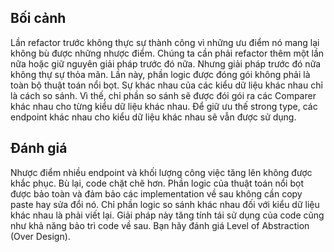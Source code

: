 ## Bối cảnh
Lần refactor trước không thực sự thành công vì những ưu điểm nó mang lại không bù được những nhược điểm. Chúng ta cần phải refactor thêm một lần nữa hoặc giữ nguyên giải pháp trước đó nữa. Nhưng giải pháp trước đó nữa không thự sự thỏa mãn.
Lần này, phần logic được đóng gói không phải là toàn bộ thuật toán nổi bọt. Sự khác nhau của các kiểu dữ liệu khác nhau chỉ là cách so sánh. Vì thế, chỉ phần so sánh sẽ được đói gói ra các Comparer khác nhau cho từng kiểu dữ liệu khác nhau.
Để giữ ưu thế strong type, các endpoint khác nhau cho kiểu dữ liệu khác nhau sẽ vẫn được sử dụng.
## Đánh giá
Nhược điểm nhiều endpoint và khối lượng công việc tăng lên không được khắc phục.
Bù lại, code chặt chẽ hơn. Phần logic của thuật toán nổi bọt được bảo toàn và đảm bảo các implementation về sau không cần copy paste hay sửa đổi nó. Chỉ phần logic so sánh khác nhau đối với kiểu dữ liệu khác nhau là phải viết lại. Giải pháp này tăng tính tái sử dụng của code cũng như khả năng bảo trì code về sau.
Bạn hãy đánh giá Level of Abstraction (Over Design).

